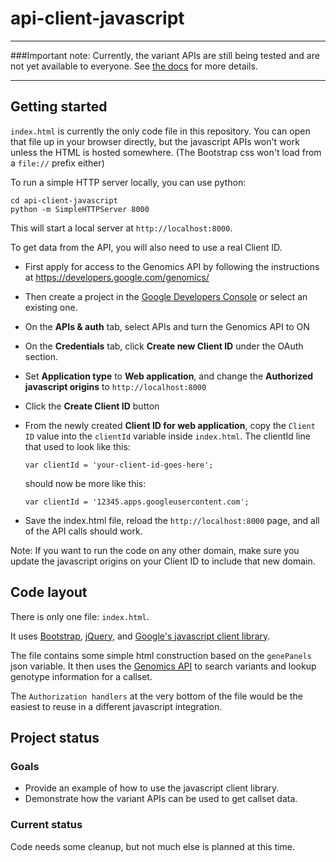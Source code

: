 api-client-javascript
=====================

****
###Important note: Currently, the variant APIs are still being tested and are not yet 
available to everyone. See [the docs](http://google-genomics.readthedocs.org/en/latest/auth_requirements.html#available-apis) for more details.
****


## Getting started

`index.html` is currently the only code file in this repository. You can open
that file up in your browser directly, but the javascript APIs won't work unless
the HTML is hosted somewhere. (The Bootstrap css won't load from a `file://` prefix either)

To run a simple HTTP server locally, you can use python:
```
cd api-client-javascript
python -m SimpleHTTPServer 8000
```

This will start a local server at `http://localhost:8000`.

To get data from the API, you will also need to use a real Client ID.

* First apply for access to the Genomics API by following the instructions at
  https://developers.google.com/genomics/

* Then create a project in the
  [Google Developers Console](https://console.developers.google.com>)
  or select an existing one.

* On the **APIs & auth** tab, select APIs and turn the Genomics API to ON

* On the **Credentials** tab, click **Create new Client ID** under
  the OAuth section.

* Set **Application type** to **Web application**, and change
  the **Authorized javascript origins** to `http://localhost:8000`

* Click the **Create Client ID** button

* From the newly created **Client ID for web application**, copy the `Client ID`
  value into the `clientId` variable inside `index.html`.
  The clientId line that used to look like this:

  `var clientId = 'your-client-id-goes-here';`

  should now be more like this:

  `var clientId = '12345.apps.googleusercontent.com';`

* Save the index.html file, reload the `http://localhost:8000` page, and
  all of the API calls should work.


Note: If you want to run the code on any other domain, make sure you update the
javascript origins on your Client ID to include that new domain.


## Code layout

There is only one file: `index.html`.

It uses [Bootstrap](getbootstrap.com), [jQuery](http://jquery.com/), and
[Google's javascript client library](https://developers.google.com/api-client-library/javascript/).

The file contains some simple html construction based on the `genePanels` json variable.
It then uses the [Genomics API](http://developers.google.com/genomics) 
to search variants and lookup genotype information for a callset.

The `Authorization handlers` at the very bottom of the file would be the
easiest to reuse in a different javascript integration.


## Project status

### Goals

* Provide an example of how to use the javascript client library.
* Demonstrate how the variant APIs can be used to get callset data.

### Current status

Code needs some cleanup, but not much else is planned at this time.
